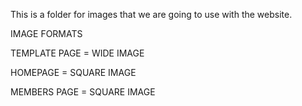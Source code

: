 This is a folder for images that we are going to use with the website.

IMAGE FORMATS

TEMPLATE PAGE = WIDE IMAGE

HOMEPAGE = SQUARE IMAGE

MEMBERS PAGE = SQUARE IMAGE
